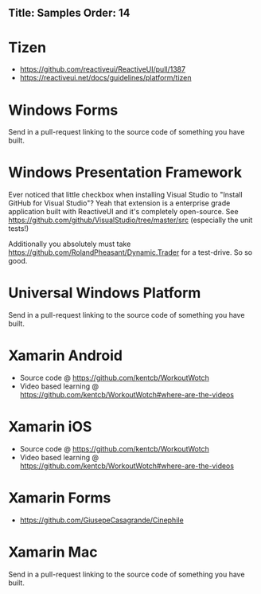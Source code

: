 Title: Samples
Order: 14
---


# Tizen

* https://github.com/reactiveui/ReactiveUI/pull/1387
* https://reactiveui.net/docs/guidelines/platform/tizen

# Windows Forms

Send in a pull-request linking to the source code of something you have built.

# Windows Presentation Framework

Ever noticed that little checkbox when installing Visual Studio to "Install GitHub for Visual Studio"? Yeah that extension is a enterprise grade application built with ReactiveUI and it's completely open-source. See https://github.com/github/VisualStudio/tree/master/src (especially the unit tests!)

Additionally you absolutely must take https://github.com/RolandPheasant/Dynamic.Trader for a test-drive. So so good. 

# Universal Windows Platform

Send in a pull-request linking to the source code of something you have built.

# Xamarin Android

* Source code @ https://github.com/kentcb/WorkoutWotch
* Video based learning @ https://github.com/kentcb/WorkoutWotch#where-are-the-videos

# Xamarin iOS

* Source code @ https://github.com/kentcb/WorkoutWotch
* Video based learning @ https://github.com/kentcb/WorkoutWotch#where-are-the-videos

# Xamarin Forms

* https://github.com/GiusepeCasagrande/Cinephile

# Xamarin Mac

Send in a pull-request linking to the source code of something you have built.
